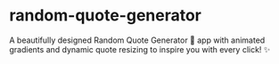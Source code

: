 # random-quote-generator
A beautifully designed Random Quote Generator 🎲 app with animated gradients and dynamic quote resizing to inspire you with every click! ✨
